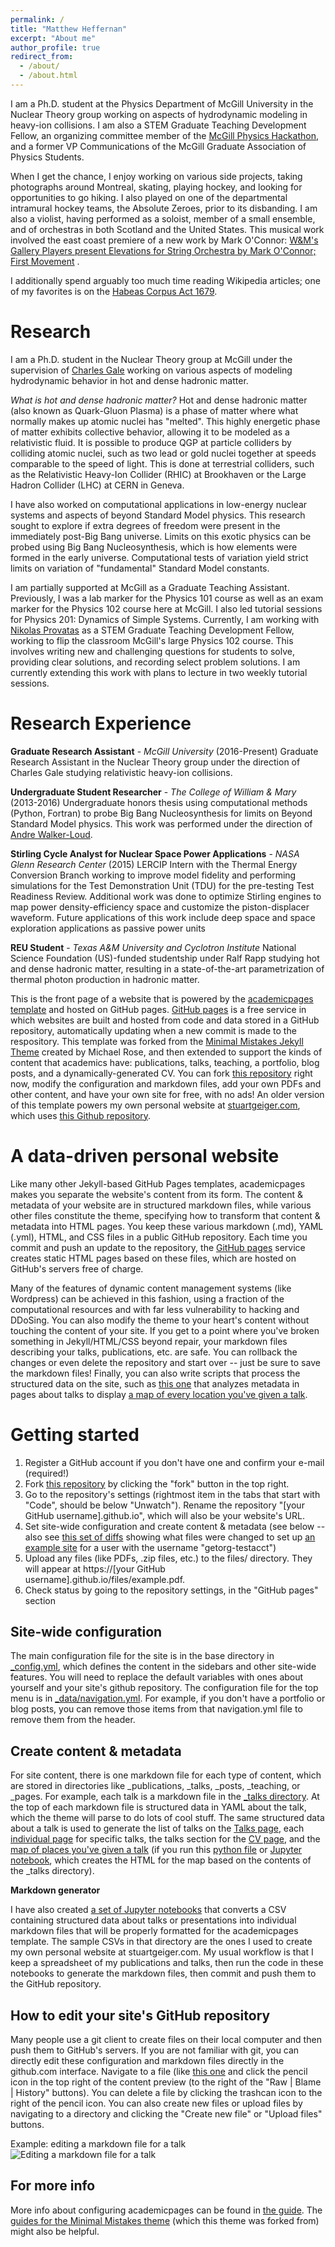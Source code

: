 ```yaml
---
permalink: /
title: "Matthew Heffernan"
excerpt: "About me"
author_profile: true
redirect_from:
  - /about/
  - /about.html
---
```


I am a Ph.D. student at the Physics Department of McGill University in the Nuclear Theory group working on aspects of hydrodynamic modeling in heavy-ion collisions. I am also a STEM Graduate Teaching Development Fellow, an organizing committee member of the [McGill Physics Hackathon](http://www.physics.mcgill.ca/hackathon/), and a former VP Communications of the McGill Graduate Association of Physics Students.

When I get the chance, I enjoy working on various side projects, taking photographs around Montreal, skating, playing hockey, and looking for opportunities to go hiking. I also played on one of the departmental intramural hockey teams, the Absolute Zeroes, prior to its disbanding. I am also a violist, having performed as a soloist, member of a small ensemble, and of orchestras in both Scotland and the United States. This musical work involved the east coast premiere of a new work by Mark O'Connor: [W&M's Gallery Players present Elevations for String Orchestra by Mark O'Connor; First Movement](https://www.youtube.com/watch?v=LiyDXNJtLfc) .

I additionally spend arguably too much time reading Wikipedia articles; one of my favorites is on the [Habeas Corpus Act 1679](https://en.wikipedia.org/wiki/Habeas_Corpus_Act_1679).

Research
======

I am a Ph.D. student in the Nuclear Theory group at McGill under the supervision of [Charles Gale](http://www.physics.mcgill.ca/~gale/Charles_Gale/Charles_Gale.html) working on various aspects of modeling hydrodynamic behavior in hot and dense hadronic matter.

*What is hot and dense hadronic matter?* Hot and dense hadronic matter (also known as Quark-Gluon Plasma) is a phase of matter where what normally makes up atomic nuclei has "melted". This highly energetic phase of matter exhibits collective behavior, allowing it to be modeled as a relativistic fluid. It is possible to produce QGP at particle colliders by colliding atomic nuclei, such as two lead or gold nuclei together at speeds comparable to the speed of light. This is done at terrestrial colliders, such as the Relativistic Heavy-Ion Collider (RHIC) at Brookhaven or the Large Hadron Collider (LHC) at CERN in Geneva.

I have also worked on computational applications in low-energy nuclear systems and aspects of beyond Standard Model physics. This research sought to explore if extra degrees of freedom were present in the immediately post-Big Bang universe. Limits on this exotic physics can be probed using Big Bang Nucleosynthesis, which is how elements were formed in the early universe. Computational tests of variation yield strict limits on variation of "fundamental" Standard Model constants.

I am partially supported at McGill as a Graduate Teaching Assistant. Previously, I was a lab marker for the Physics 101 course as well as an exam marker for the Physics 102 course here at McGill. I also led tutorial sessions for Physics 201: Dynamics of Simple Systems. Currently, I am working with [Nikolas Provatas](http://www.physics.mcgill.ca/~provatas/.index.html) as a STEM Graduate Teaching Development Fellow, working to flip the classroom McGill's large Physics 102 course. This involves writing new and challenging questions for students to solve, providing clear solutions, and recording select problem solutions. I am currently extending this work with plans to lecture in two weekly tutorial sessions.

Research Experience
======
**Graduate Research Assistant** - *McGill University* (2016-Present)
Graduate Research Assistant in the Nuclear Theory group under the direction of Charles Gale studying relativistic heavy-ion collisions.

**Undergraduate Student Researcher** - *The College of William & Mary* (2013-2016)
Undergraduate honors thesis using computational methods (Python, Fortran) to probe Big Bang Nucleosynthesis for limits on Beyond Standard Model physics. This work was performed under the direction of [Andre Walker-Loud](http://ntc0.lbl.gov/~walkloud/).

**Stirling Cycle Analyst for Nuclear Space Power Applications** - *NASA Glenn Research Center* (2015)
LERCIP Intern with the Thermal Energy Conversion Branch working to improve model fidelity and performing simulations for the Test Demonstration Unit (TDU) for the pre-testing Test Readiness Review. Additional work was done to optimize Stirling engines to map power density-efficiency space and customize the piston-displacer waveform. Future applications of this work include deep space and space exploration applications as passive power units

**REU Student** - *Texas A&M University and Cyclotron Institute*
National Science Foundation (US)-funded studentship under Ralf Rapp studying hot and dense hadronic matter, resulting in a state-of-the-art parametrization of thermal photon production in hadronic matter.

This is the front page of a website that is powered by the [academicpages template](https://github.com/academicpages/academicpages.github.io) and hosted on GitHub pages. [GitHub pages](https://pages.github.com) is a free service in which websites are built and hosted from code and data stored in a GitHub repository, automatically updating when a new commit is made to the respository. This template was forked from the [Minimal Mistakes Jekyll Theme](https://mmistakes.github.io/minimal-mistakes/) created by Michael Rose, and then extended to support the kinds of content that academics have: publications, talks, teaching, a portfolio, blog posts, and a dynamically-generated CV. You can fork [this repository](https://github.com/academicpages/academicpages.github.io) right now, modify the configuration and markdown files, add your own PDFs and other content, and have your own site for free, with no ads! An older version of this template powers my own personal website at [stuartgeiger.com](http://stuartgeiger.com), which uses [this Github repository](https://github.com/staeiou/staeiou.github.io).

A data-driven personal website
======
Like many other Jekyll-based GitHub Pages templates, academicpages makes you separate the website's content from its form. The content & metadata of your website are in structured markdown files, while various other files constitute the theme, specifying how to transform that content & metadata into HTML pages. You keep these various markdown (.md), YAML (.yml), HTML, and CSS files in a public GitHub repository. Each time you commit and push an update to the repository, the [GitHub pages](https://pages.github.com/) service creates static HTML pages based on these files, which are hosted on GitHub's servers free of charge.

Many of the features of dynamic content management systems (like Wordpress) can be achieved in this fashion, using a fraction of the computational resources and with far less vulnerability to hacking and DDoSing. You can also modify the theme to your heart's content without touching the content of your site. If you get to a point where you've broken something in Jekyll/HTML/CSS beyond repair, your markdown files describing your talks, publications, etc. are safe. You can rollback the changes or even delete the repository and start over -- just be sure to save the markdown files! Finally, you can also write scripts that process the structured data on the site, such as [this one](https://github.com/academicpages/academicpages.github.io/blob/master/talkmap.ipynb) that analyzes metadata in pages about talks to display [a map of every location you've given a talk](https://academicpages.github.io/talkmap.html).

Getting started
======
1. Register a GitHub account if you don't have one and confirm your e-mail (required!)
1. Fork [this repository](https://github.com/academicpages/academicpages.github.io) by clicking the "fork" button in the top right.
1. Go to the repository's settings (rightmost item in the tabs that start with "Code", should be below "Unwatch"). Rename the repository "[your GitHub username].github.io", which will also be your website's URL.
1. Set site-wide configuration and create content & metadata (see below -- also see [this set of diffs](http://archive.is/3TPas) showing what files were changed to set up [an example site](https://getorg-testacct.github.io) for a user with the username "getorg-testacct")
1. Upload any files (like PDFs, .zip files, etc.) to the files/ directory. They will appear at https://[your GitHub username].github.io/files/example.pdf.  
1. Check status by going to the repository settings, in the "GitHub pages" section

Site-wide configuration
------
The main configuration file for the site is in the base directory in [_config.yml](https://github.com/academicpages/academicpages.github.io/blob/master/_config.yml), which defines the content in the sidebars and other site-wide features. You will need to replace the default variables with ones about yourself and your site's github repository. The configuration file for the top menu is in [_data/navigation.yml](https://github.com/academicpages/academicpages.github.io/blob/master/_data/navigation.yml). For example, if you don't have a portfolio or blog posts, you can remove those items from that navigation.yml file to remove them from the header.

Create content & metadata
------
For site content, there is one markdown file for each type of content, which are stored in directories like _publications, _talks, _posts, _teaching, or _pages. For example, each talk is a markdown file in the [_talks directory](https://github.com/academicpages/academicpages.github.io/tree/master/_talks). At the top of each markdown file is structured data in YAML about the talk, which the theme will parse to do lots of cool stuff. The same structured data about a talk is used to generate the list of talks on the [Talks page](https://academicpages.github.io/talks), each [individual page](https://academicpages.github.io/talks/2012-03-01-talk-1) for specific talks, the talks section for the [CV page](https://academicpages.github.io/cv), and the [map of places you've given a talk](https://academicpages.github.io/talkmap.html) (if you run this [python file](https://github.com/academicpages/academicpages.github.io/blob/master/talkmap.py) or [Jupyter notebook](https://github.com/academicpages/academicpages.github.io/blob/master/talkmap.ipynb), which creates the HTML for the map based on the contents of the _talks directory).

**Markdown generator**

I have also created [a set of Jupyter notebooks](https://github.com/academicpages/academicpages.github.io/tree/master/markdown_generator
) that converts a CSV containing structured data about talks or presentations into individual markdown files that will be properly formatted for the academicpages template. The sample CSVs in that directory are the ones I used to create my own personal website at stuartgeiger.com. My usual workflow is that I keep a spreadsheet of my publications and talks, then run the code in these notebooks to generate the markdown files, then commit and push them to the GitHub repository.

How to edit your site's GitHub repository
------
Many people use a git client to create files on their local computer and then push them to GitHub's servers. If you are not familiar with git, you can directly edit these configuration and markdown files directly in the github.com interface. Navigate to a file (like [this one](https://github.com/academicpages/academicpages.github.io/blob/master/_talks/2012-03-01-talk-1.md) and click the pencil icon in the top right of the content preview (to the right of the "Raw | Blame | History" buttons). You can delete a file by clicking the trashcan icon to the right of the pencil icon. You can also create new files or upload files by navigating to a directory and clicking the "Create new file" or "Upload files" buttons.

Example: editing a markdown file for a talk
![Editing a markdown file for a talk](/images/editing-talk.png)

For more info
------
More info about configuring academicpages can be found in [the guide](https://academicpages.github.io/markdown/). The [guides for the Minimal Mistakes theme](https://mmistakes.github.io/minimal-mistakes/docs/configuration/) (which this theme was forked from) might also be helpful.
